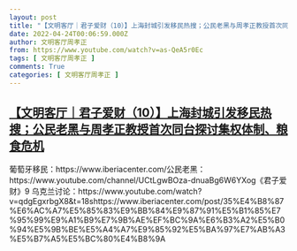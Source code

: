 ```yaml
---
layout: post
title: "【文明客厅｜君子爱财（10）】上海封城引发移民热搜；公民老黑与周孝正教授首次同台探讨集权体制、粮食危机"
date: 2022-04-24T00:06:59.000Z
author: 文明客厅周孝正
from: https://www.youtube.com/watch?v=as-QeA5r0Ec
tags: [ 文明客厅周孝正 ]
comments: True
categories: [ 文明客厅周孝正 ]
---
```

<!--1650758819000-->
[【文明客厅｜君子爱财（10）】上海封城引发移民热搜；公民老黑与周孝正教授首次同台探讨集权体制、粮食危机](https://www.youtube.com/watch?v=as-QeA5r0Ec)
------

<div>
葡萄牙移民：https://www.iberiacenter.com/公民老黑： https://www.youtube.com/channel/UCtLgwBOza-dnuaBg6W6YXog《君子爱财》9 乌克兰讨论：https://www.youtube.com/watch?v=qdgEgxrbgX8&t=18shttps://www.iberiacenter.com/post/35%E4%B8%87%E6%AC%A7%E5%85%83%E9%BB%84%E9%87%91%E5%B1%85%E7%95%99%E9%A1%B9%E7%9B%AE%EF%BC%9A%E6%B3%A2%E5%B0%94%E5%9B%BE%E5%A4%A7%E9%85%92%E5%BA%97%E7%AB%A3%E5%B7%A5%E5%BC%80%E4%B8%9A
</div>
